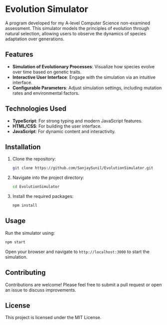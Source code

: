 # Evolution Simulator

A program developed for my A-level Computer Science non-examined assessment. This simulator models the principles of evolution through natural selection, allowing users to observe the dynamics of species adaptation over generations.

## Features

- **Simulation of Evolutionary Processes**: Visualize how species evolve over time based on genetic traits.
- **Interactive User Interface**: Engage with the simulation via an intuitive interface.
- **Configurable Parameters**: Adjust simulation settings, including mutation rates and environmental factors.

## Technologies Used

- **TypeScript**: For strong typing and modern JavaScript features.
- **HTML/CSS**: For building the user interface.
- **JavaScript**: For dynamic content and interactivity.

## Installation

1. Clone the repository:
   ```bash
   git clone https://github.com/SanjaySunil/EvolutionSimulator.git
   ```
2. Navigate into the project directory:
   ```bash
   cd EvolutionSimulator
   ```
3. Install the required packages:
   ```bash
   npm install
   ```

## Usage

Run the simulator using:
```bash
npm start
```
Open your browser and navigate to `http://localhost:3000` to start the simulation.

## Contributing

Contributions are welcome! Please feel free to submit a pull request or open an issue to discuss improvements.

## License

This project is licensed under the MIT License.
